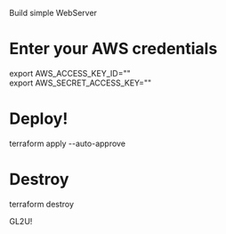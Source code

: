 Build simple WebServer

# Enter your AWS credentials
export AWS_ACCESS_KEY_ID=""\
export AWS_SECRET_ACCESS_KEY=""

# Deploy!
terraform apply --auto-approve

# Destroy
terraform destroy

GL2U!
